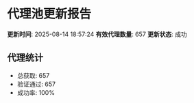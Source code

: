 # 代理池更新报告

**更新时间**: 2025-08-14 18:57:24
**有效代理数量**: 657
**更新状态**:  成功

## 代理统计
- 总获取: 657
- 验证通过: 657
- 成功率: 100%
